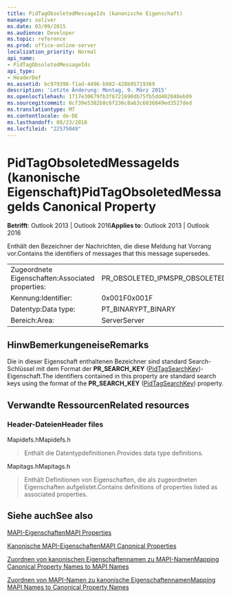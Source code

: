 ```yaml
---
title: PidTagObsoletedMessageIds (kanonische Eigenschaft)
manager: soliver
ms.date: 03/09/2015
ms.audience: Developer
ms.topic: reference
ms.prod: office-online-server
localization_priority: Normal
api_name:
- PidTagObsoletedMessageIds
api_type:
- HeaderDef
ms.assetid: bc979398-f1ad-4496-b982-428b95719369
description: 'Letzte Änderung: Montag, 9. März 2015'
ms.openlocfilehash: 1717e30679fb3f6721690db75fb5dd402048eb09
ms.sourcegitcommit: 0cf39e5382b8c6f236c8a63c6036849ed3527ded
ms.translationtype: MT
ms.contentlocale: de-DE
ms.lasthandoff: 08/23/2018
ms.locfileid: "22575049"
---
```

# <a name="pidtagobsoletedmessageids-canonical-property"></a><span data-ttu-id="3edb5-103">PidTagObsoletedMessageIds (kanonische Eigenschaft)</span><span class="sxs-lookup"><span data-stu-id="3edb5-103">PidTagObsoletedMessageIds Canonical Property</span></span>

  
  
<span data-ttu-id="3edb5-104">**Betrifft**: Outlook 2013 | Outlook 2016</span><span class="sxs-lookup"><span data-stu-id="3edb5-104">**Applies to**: Outlook 2013 | Outlook 2016</span></span> 
  
<span data-ttu-id="3edb5-105">Enthält den Bezeichner der Nachrichten, die diese Meldung hat Vorrang vor.</span><span class="sxs-lookup"><span data-stu-id="3edb5-105">Contains the identifiers of messages that this message supersedes.</span></span>
  
|||
|:-----|:-----|
|<span data-ttu-id="3edb5-106">Zugeordnete Eigenschaften:</span><span class="sxs-lookup"><span data-stu-id="3edb5-106">Associated properties:</span></span>  <br/> |<span data-ttu-id="3edb5-107">PR_OBSOLETED_IPMS</span><span class="sxs-lookup"><span data-stu-id="3edb5-107">PR_OBSOLETED_IPMS</span></span>  <br/> |
|<span data-ttu-id="3edb5-108">Kennung:</span><span class="sxs-lookup"><span data-stu-id="3edb5-108">Identifier:</span></span>  <br/> |<span data-ttu-id="3edb5-109">0x001F</span><span class="sxs-lookup"><span data-stu-id="3edb5-109">0x001F</span></span>  <br/> |
|<span data-ttu-id="3edb5-110">Datentyp:</span><span class="sxs-lookup"><span data-stu-id="3edb5-110">Data type:</span></span>  <br/> |<span data-ttu-id="3edb5-111">PT_BINARY</span><span class="sxs-lookup"><span data-stu-id="3edb5-111">PT_BINARY</span></span>  <br/> |
|<span data-ttu-id="3edb5-112">Bereich:</span><span class="sxs-lookup"><span data-stu-id="3edb5-112">Area:</span></span>  <br/> |<span data-ttu-id="3edb5-113">Server</span><span class="sxs-lookup"><span data-stu-id="3edb5-113">Server</span></span>  <br/> |
   
## <a name="remarks"></a><span data-ttu-id="3edb5-114">HinwBemerkungeneise</span><span class="sxs-lookup"><span data-stu-id="3edb5-114">Remarks</span></span>

<span data-ttu-id="3edb5-115">Die in dieser Eigenschaft enthaltenen Bezeichner sind standard Search-Schlüssel mit dem Format der **PR_SEARCH_KEY** ([PidTagSearchKey](pidtagsearchkey-canonical-property.md))-Eigenschaft.</span><span class="sxs-lookup"><span data-stu-id="3edb5-115">The identifiers contained in this property are standard search keys using the format of the **PR_SEARCH_KEY** ([PidTagSearchKey](pidtagsearchkey-canonical-property.md)) property.</span></span>
  
## <a name="related-resources"></a><span data-ttu-id="3edb5-116">Verwandte Ressourcen</span><span class="sxs-lookup"><span data-stu-id="3edb5-116">Related resources</span></span>

### <a name="header-files"></a><span data-ttu-id="3edb5-117">Header-Dateien</span><span class="sxs-lookup"><span data-stu-id="3edb5-117">Header files</span></span>

<span data-ttu-id="3edb5-118">Mapidefs.h</span><span class="sxs-lookup"><span data-stu-id="3edb5-118">Mapidefs.h</span></span>
  
> <span data-ttu-id="3edb5-119">Enthält die Datentypdefinitionen.</span><span class="sxs-lookup"><span data-stu-id="3edb5-119">Provides data type definitions.</span></span>
    
<span data-ttu-id="3edb5-120">Mapitags.h</span><span class="sxs-lookup"><span data-stu-id="3edb5-120">Mapitags.h</span></span>
  
> <span data-ttu-id="3edb5-121">Enthält Definitionen von Eigenschaften, die als zugeordneten Eigenschaften aufgelistet.</span><span class="sxs-lookup"><span data-stu-id="3edb5-121">Contains definitions of properties listed as associated properties.</span></span>
    
## <a name="see-also"></a><span data-ttu-id="3edb5-122">Siehe auch</span><span class="sxs-lookup"><span data-stu-id="3edb5-122">See also</span></span>



[<span data-ttu-id="3edb5-123">MAPI-Eigenschaften</span><span class="sxs-lookup"><span data-stu-id="3edb5-123">MAPI Properties</span></span>](mapi-properties.md)
  
[<span data-ttu-id="3edb5-124">Kanonische MAPI-Eigenschaften</span><span class="sxs-lookup"><span data-stu-id="3edb5-124">MAPI Canonical Properties</span></span>](mapi-canonical-properties.md)
  
[<span data-ttu-id="3edb5-125">Zuordnen von kanonischen Eigenschaftennamen zu MAPI-Namen</span><span class="sxs-lookup"><span data-stu-id="3edb5-125">Mapping Canonical Property Names to MAPI Names</span></span>](mapping-canonical-property-names-to-mapi-names.md)
  
[<span data-ttu-id="3edb5-126">Zuordnen von MAPI-Namen zu kanonische Eigenschaftennamen</span><span class="sxs-lookup"><span data-stu-id="3edb5-126">Mapping MAPI Names to Canonical Property Names</span></span>](mapping-mapi-names-to-canonical-property-names.md)

